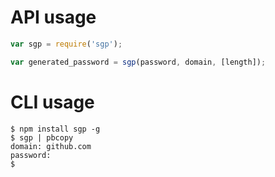 # API usage

```js
var sgp = require('sgp');

var generated_password = sgp(password, domain, [length]);
```

# CLI usage

```
$ npm install sgp -g
$ sgp | pbcopy
domain: github.com
password:
$
```
